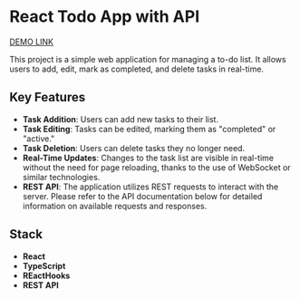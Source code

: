 # React Todo App with API
[DEMO LINK](https://BogdanParubchenk01.github.io/react_todo-app-with-api/)

This project is a simple web application for managing a to-do list. It allows users to add, edit, mark as completed, and delete tasks in real-time.

## Key Features

- **Task Addition**: Users can add new tasks to their list.
- **Task Editing**: Tasks can be edited, marking them as "completed" or "active."
- **Task Deletion**: Users can delete tasks they no longer need.
- **Real-Time Updates**: Changes to the task list are visible in real-time without the need for page reloading, thanks to the use of WebSocket or similar technologies.
- **REST API**: The application utilizes REST requests to interact with the server. Please refer to the API documentation below for detailed information on available requests and responses.

## Stack

- **React**
- **TypeScript**
- **REactHooks**
- **REST API**




